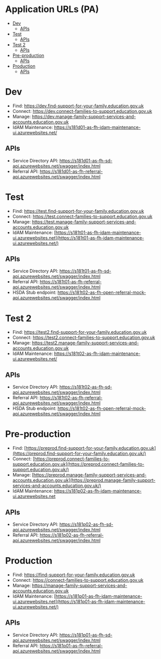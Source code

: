 # Application URLs (PA)

* [Dev](#ApplicationURLs(PA)-Dev)
  + [APIs](#ApplicationURLs(PA)-APIs)
* [Test](#ApplicationURLs(PA)-Test)
  + [APIs](#ApplicationURLs(PA)-APIs.1)
* [Test 2](#ApplicationURLs(PA)-Test2)
  + [APIs](#ApplicationURLs(PA)-APIs.2)
* [Pre-production](#ApplicationURLs(PA)-Pre-production)
  + [APIs](#ApplicationURLs(PA)-APIs.3)
* [Production](#ApplicationURLs(PA)-Production)
  + [APIs](#ApplicationURLs(PA)-APIs.4)

# Dev

* Find: <https://dev.find-support-for-your-family.education.gov.uk>
* Connect: <https://dev.connect-families-to-support.education.gov.uk>
* Manage: <https://dev.manage-family-support-services-and-accounts.education.gov.uk>
* IdAM Maintenance: <https://s181d01-as-fh-idam-maintenance-ui.azurewebsites.net/>

## APIs

* Service Directory API: <https://s181d01-as-fh-sd-api.azurewebsites.net/swagger/index.html>
* Referral API: <https://s181d01-as-fh-referral-api.azurewebsites.net/swagger/index.html>


# Test

* Find: <https://test.find-support-for-your-family.education.gov.uk>
* Connect: <https://test.connect-families-to-support.education.gov.uk>
* Manage: <https://test.manage-family-support-services-and-accounts.education.gov.uk>
* IdAM Maintenance: [https://s181t01-as-fh-idam-maintenance-ui.azurewebsites.net](https://s181t01-as-fh-idam-maintenance-ui.azurewebsites.net/)

## APIs

* Service Directory API: <https://s181t01-as-fh-sd-api.azurewebsites.net/swagger/index.html>
* Referral API: <https://s181t01-as-fh-referral-api.azurewebsites.net/swagger/index.html>
* HSDA Stub endpoint: <https://s181t02-as-fh-open-referral-mock-api.azurewebsites.net/swagger/index.html>

# Test 2

* Find: <https://test2.find-support-for-your-family.education.gov.uk>
* Connect: <https://test2.connect-families-to-support.education.gov.uk>
* Manage: <https://test2.manage-family-support-services-and-accounts.education.gov.uk>
* IdAM Maintenance: <https://s181t02-as-fh-idam-maintenance-ui.azurewebsites.net/>

## APIs

* Service Directory API: <https://s181t02-as-fh-sd-api.azurewebsites.net/swagger/index.html>
* Referral API: <https://s181t02-as-fh-referral-api.azurewebsites.net/swagger/index.html>
* HSDA Stub endpoint: <https://s181t02-as-fh-open-referral-mock-api.azurewebsites.net/swagger/index.html>

# Pre-production

* Find: [https://preprod.find-support-for-your-family.education.gov.uk](https://preprod.find-support-for-your-family.education.gov.uk/)
* Connect: [https://preprod.connect-families-to-support.education.gov.uk](https://preprod.connect-families-to-support.education.gov.uk/)
* Manage: [https://preprod.manage-family-support-services-and-accounts.education.gov.uk](https://preprod.manage-family-support-services-and-accounts.education.gov.uk/)
* IdAM Maintenance: <https://s181p02-as-fh-idam-maintenance-ui.azurewebsites.net>

## APIs

* Service Directory API: <https://s181p02-as-fh-sd-api.azurewebsites.net/swagger/index.html>
* Referral API: <https://s181p02-as-fh-referral-api.azurewebsites.net/swagger/index.html>

# Production

* Find: <https://find-support-for-your-family.education.gov.uk>
* Connect: <https://connect-families-to-support.education.gov.uk>
* Manage: <https://manage-family-support-services-and-accounts.education.gov.uk>
* IdAM Maintenance: [https://s181p01-as-fh-idam-maintenance-ui.azurewebsites.net](https://s181p01-as-fh-idam-maintenance-ui.azurewebsites.net/)

## APIs

* Service Directory API: <https://s181p01-as-fh-sd-api.azurewebsites.net/swagger/index.html>
* Referral API: <https://s181p01-as-fh-referral-api.azurewebsites.net/swagger/index.html>
